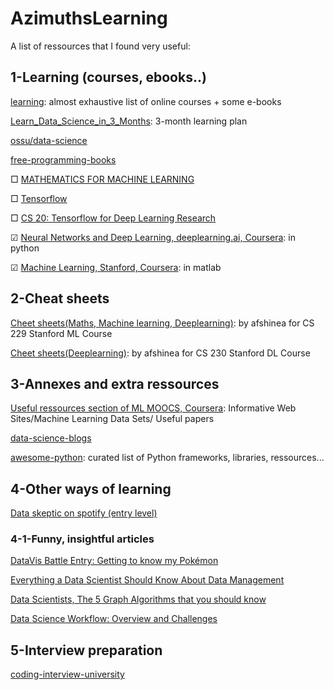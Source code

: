 # AzimuthsLearning

A list of ressources that I found very useful:

## 1-Learning (courses, ebooks..) 
[learning](https://github.com/amitness/learning): almost exhaustive list of online courses + some e-books 

[Learn_Data_Science_in_3_Months](https://github.com/llSourcell/Learn_Data_Science_in_3_Months): 3-month learning plan

[ossu/data-science](https://github.com/ossu/data-science#curriculum)

[free-programming-books](https://github.com/EbookFoundation/free-programming-books)

□ [MATHEMATICS FOR MACHINE LEARNING](https://mml-book.github.io/book/mml-book.pdf)

□ [Tensorflow](https://developers.google.com/machine-learning/crash-course/)

□ [CS 20: Tensorflow for Deep Learning Research](http://web.stanford.edu/class/cs20si/syllabus.html)

☑ [Neural Networks and Deep Learning, deeplearning.ai, Coursera](https://www.coursera.org/learn/neural-networks-deep-learning/home/welcome): in python

☑ [Machine Learning, Stanford, Coursera](https://www.coursera.org/learn/machine-learning/home/welcome): in matlab

## 2-Cheat sheets
[Cheet sheets(Maths, Machine learning, Deeplearning)](https://github.com/afshinea/stanford-cs-229-machine-learning?fbclid=IwAR0UvmdWFmvk9UarO6Lpx6kXGqwpnEJ9KwySLtGDVeNnyCd82l8bideaUDc): by afshinea for CS 229 Stanford ML Course

[Cheet sheets(Deeplearning)](https://github.com/afshinea/stanford-cs-230-deep-learning/blob/master/en/super-cheatsheet-deep-learning.pdf): by afshinea for CS 230 Stanford DL Course


## 3-Annexes and extra ressources 
[Useful ressources section of ML MOOCS, Coursera](https://www.coursera.org/learn/machine-learning/resources/NrY2G): 
Informative Web Sites/Machine Learning Data Sets/ Useful papers

[data-science-blogs](https://github.com/rushter/data-science-blogs?fbclid=IwAR2rjw3Q2hCLJHLVt3jN685t38O6PpRP3ckPysa2FKCtfNjgEM-fMS-k1yQ)

[awesome-python](https://github.com/vinta/awesome-python): curated list of Python frameworks, libraries, ressources... 

## 4-Other ways of learning

[Data skeptic on spotify (entry level)](https://open.spotify.com/show/1BZN7H3ikovSejhwQTzNm4)

### 4-1-Funny, insightful articles 
[DataVis Battle Entry: Getting to know my Pokémon](https://towardsdatascience.com/reddit-datavis-entry-getting-to-know-my-pok%C3%A9mon-e0bcf4b4b803)

[Everything a Data Scientist Should Know About Data Management](https://towardsdatascience.com/everything-a-data-scientist-should-know-about-data-management-6877788c6a42)

[Data Scientists, The 5 Graph Algorithms that you should know](https://towardsdatascience.com/data-scientists-the-five-graph-algorithms-that-you-should-know-30f454fa5513)

[Data Science Workflow: Overview and Challenges](https://cacm.acm.org/blogs/blog-cacm/169199-data-science-workflow-overview-and-challenges/fulltext)


## 5-Interview preparation
[coding-interview-university](https://github.com/jwasham/coding-interview-university)

